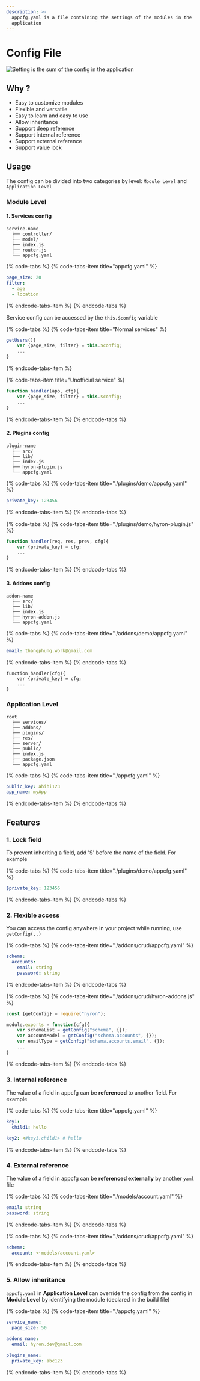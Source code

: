 ```yaml
---
description: >-
  appcfg.yaml is a file containing the settings of the modules in the
  application
---
```


# Config File

![Setting is the sum of the config in the application](.gitbook/assets/appconfig.png)

## Why ?

* Easy to customize modules
* Flexible and versatile
* Easy to learn and easy to use
* Allow inheritance
* Support deep reference
* Support internal reference
* Support external reference
* Support value lock

## Usage

The config can be divided into two categories by level: `Module Level` and `Application Level`

### Module Level

#### 1. Services config

```text
service-name
  ├── controller/
  ├── model/
  ├── index.js
  ├── router.js
  └── appcfg.yaml
```

{% code-tabs %}
{% code-tabs-item title="appcfg.yaml" %}
```yaml
page_size: 20
filter:
  - age
  - location
```
{% endcode-tabs-item %}
{% endcode-tabs %}

Service config can be accessed by the `this.$config` variable

{% code-tabs %}
{% code-tabs-item title="Normal services" %}
```javascript
getUsers(){
    var {page_size, filter} = this.$config;
    ...
}
```
{% endcode-tabs-item %}

{% code-tabs-item title="Unofficial service" %}
```javascript
function handler(app, cfg){
    var {page_size, filter} = this.$config;
    ...
}
```
{% endcode-tabs-item %}
{% endcode-tabs %}

#### 2. Plugins config

```text
plugin-name
  ├── src/
  ├── lib/
  ├── index.js
  ├── hyron-plugin.js
  └── appcfg.yaml
```

{% code-tabs %}
{% code-tabs-item title="./plugins/demo/appcfg.yaml" %}
```yaml
private_key: 123456
```
{% endcode-tabs-item %}
{% endcode-tabs %}

{% code-tabs %}
{% code-tabs-item title="./plugins/demo/hyron-plugin.js" %}
```javascript
function handler(req, res, prev, cfg){
    var {private_key} = cfg;
    ...
}
```
{% endcode-tabs-item %}
{% endcode-tabs %}

#### 3. Addons config

```text
addon-name
  ├── src/
  ├── lib/
  ├── index.js
  ├── hyron-addon.js
  └── appcfg.yaml
```

{% code-tabs %}
{% code-tabs-item title="./addons/demo/appcfg.yaml" %}
```yaml
email: thangphung.work@gmail.com
```
{% endcode-tabs-item %}
{% endcode-tabs %}

```text
function handler(cfg){
    var {private_key} = cfg;
    ...
}
```

### Application Level

```text
root
  ├── services/
  ├── addons/
  ├── plugins/
  ├── res/
  ├── server/
  ├── public/
  ├── index.js
  ├── package.json
  └── appcfg.yaml
```

{% code-tabs %}
{% code-tabs-item title="./appcfg.yaml" %}
```yaml
public_key: ahihi123
app_name: myApp
```
{% endcode-tabs-item %}
{% endcode-tabs %}

## Features

### 1. Lock field

To prevent inheriting a field, add '$' before the name of the field. For example

{% code-tabs %}
{% code-tabs-item title="./plugins/demo/appcfg.yaml" %}
```yaml
$private_key: 123456
```
{% endcode-tabs-item %}
{% endcode-tabs %}

### 2. Flexible access

You can access the config anywhere in your project while running, use `getConfig(..)`

{% code-tabs %}
{% code-tabs-item title="./addons/crud/appcfg.yaml" %}
```yaml
schema:
  accounts:
    email: string
    password: string
```
{% endcode-tabs-item %}
{% endcode-tabs %}

{% code-tabs %}
{% code-tabs-item title="./addons/crud/hyron-addons.js" %}
```javascript
const {getConfig} = require("hyron");

module.exports = function(cfg){
    var schemaList = getConfig("schema", {});
    var accountModel = getConfig("schema.accounts", {});
    var emailType = getConfig("schema.accounts.email", {});
    ...
}
```
{% endcode-tabs-item %}
{% endcode-tabs %}

### 3. Internal reference

The value of a field in appcfg can be  **referenced**  to another field. For example

{% code-tabs %}
{% code-tabs-item title="appcfg.yaml" %}
```yaml
key1:
  child1: hello

key2: <#key1.child1> # hello
```
{% endcode-tabs-item %}
{% endcode-tabs %}

### 4. External reference

The value of a field in appcfg can be  **referenced externally**  by another `yaml` file

{% code-tabs %}
{% code-tabs-item title="./models/account.yaml" %}
```yaml
email: string
password: string
```
{% endcode-tabs-item %}
{% endcode-tabs %}

{% code-tabs %}
{% code-tabs-item title="./addons/crud/appcfg.yaml" %}
```yaml
schema:
  account: <~models/account.yaml>
```
{% endcode-tabs-item %}
{% endcode-tabs %}

### 5. Allow inheritance

`appcfg.yaml` in  **Application Level**  can override the config from the config in  **Module Level**  by identifying the module \(declared in the build file\)

{% code-tabs %}
{% code-tabs-item title="./appcfg.yaml" %}
```yaml
service_name:
  page_size: 50
  
addons_name:
  email: hyron.dev@gmail.com

plugins_name:
  private_key: abc123
```
{% endcode-tabs-item %}
{% endcode-tabs %}

